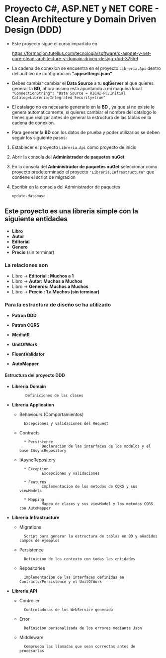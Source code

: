
# Proyecto C#, ASP.NET y NET CORE - Clean Architecture y Domain Driven Design (DDD)

* Este proyecto sigue el curso impartido en
 
   <https://formacion.tutellus.com/tecnologia/software/c-aspnet-y-net-core-clean-architecture-y-domain-driven-design-ddd-37559> 

* La cadena de conexion se encuentra en el proyecto ``Libreria.Api`` dentro del archivo de configuracion **"appsettings.json"**

* Debes cambiar cambiar el **Data Source** a tu **sqlServer** al que quieres generar la **BD**, ahora mismo esta apuntando a mi maquina local ``"ConnectionString": "Data Source = RICHI-PC;Initial Catalog=Libreria;Integrated Security=true"``

* El catalago no es necesario generarlo en la **BD** , ya que si no existe lo genera automaticamente, si quieres cambiar el nombre del catalogo lo tienes que realizar antes de generar la estructura de las tablas en la cadena de conexion.

* Para generar la **BD** con los datos de prueba y poder utilizarlos se deben seguir los siguiente pasos:

1. Establecer el proyecto ``Libreria.Api`` como proyecto de inicio

2. Abrir la consola del **Administrador de paquetes nuGet**

3. En la consola del **Administrador de paquetes nuGet** seleccionar como proyecto predeterminado el proyecto ``"Libreria.Infrastructure"`` que contiene el script de migracion

4. Escribir en la consola del Administrador de paquetes

   ``update-database``

## Este proyecto es una libreria simple con la siguiente entidades

* **Libro**
* **Autor**
* **Editorial**
* **Genero**
* **Precio** (sin terminar)

### La relaciones son

* Libro -> **Editorial : Muchos a 1**
* Libro -> **Autor: Muchos a Muchos**
* Libro -> **Generos: Muchos a Muchos**
* Libro -> **Precio : 1 a Muchos (sin terminar)**

### Para la estructura de diseño se ha utilizado

* **Patron DDD**

* **Patron CQRS**

* **MediatR**

* **UnitOfWork**

* **FluentValidator**

* **AutoMapper**

#### Estructura del proyecto DDD

* **Libreria.Domain**

			Definiciones de las clases

* **Libreria.Application**

	* Behaviours (Comportamientos)
	
			Excepciones y validaciones del Request

	* Contracts
	
 			* Persistence 
					Declaracion de las interfaces de los modelos y el base IAsyncRepository

	* IAsyncRepository

			* Exception
					Excepciones y validaciones

			* Features
					Implementacion de los metodos de CQRS y sus viewModels

			* Mapping
					Mapeo de clases y sus viewModel y los metodos CQRS con AutoMapper

* **Libreria.Infrastructure**
	* Migrations
	
   			Script para generar la estructura de tablas en BD y añadidos campos de ejemplos

	* Persistence
	
   			Definicion de los contexto con todas las entidades

	* Repositories
	
   			Implementacion de las interfaces definidas en Contracts/Persistence y el UnitOfWork

* **Libreria.API**

	* Controller
	
   			Controladoras de los WebService generado

	* Error
	
   			Definicion personalizada de los errores mediante Json

	* Middleware
	
   			Comprueba las llamadas que sean correctas antes de procesarlas
